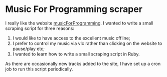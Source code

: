 # Music For Programming scraper

I really like the website [musicForProgramming](https://musicforprogramming.net/).
I wanted to write a small scraping script for three reasons:

1. I would like to have access to the excellent music offline;
2. I prefer to control my music via vlc rather than clicking on the website to pause/play etc;
3. I wanted to learn how to write a small scraping script in Ruby.

As there are occasionally new tracks added to the site, I have set up a cron job to run this script periodically.
